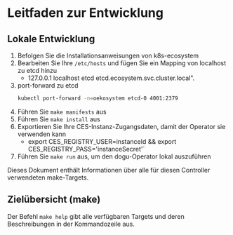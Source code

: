 # Leitfaden zur Entwicklung

## Lokale Entwicklung

1. Befolgen Sie die Installationsanweisungen von k8s-ecosystem
2. Bearbeiten Sie Ihre `/etc/hosts` und fügen Sie ein Mapping von localhost zu etcd hinzu
    - 127.0.0.1 localhost etcd etcd.ecosystem.svc.cluster.local".
3. port-forward zu etcd
    ```bash
    kubectl port-forward -n=oekosystem etcd-0 4001:2379
    ```
4. Führen Sie `make manifests` aus
5. Führen Sie `make install` aus
6. Exportieren Sie Ihre CES-Instanz-Zugangsdaten, damit der Operator sie verwenden kann
    - export CES_REGISTRY_USER=instanceId && export CES_REGISTRY_PASS='instanceSecret'`
7. Führen Sie `make run` aus, um den dogu-Operator lokal auszuführen

Dieses Dokument enthält Informationen über alle für diesen Controller verwendeten make-Targets.

## Zielübersicht (make)

Der Befehl `make help` gibt alle verfügbaren Targets und deren Beschreibungen in der Kommandozeile aus.
